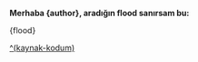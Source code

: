 **Merhaba {author}, aradığın flood sanırsam bu:**

{flood}

[^(kaynak-kodum)](https://github.com/KGBTR/FloooDBot)
